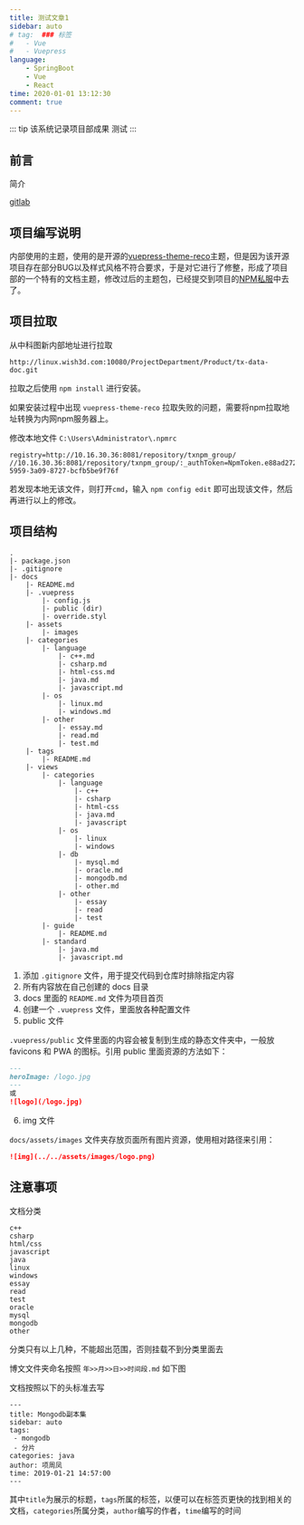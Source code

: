 ```yaml
---
title: 测试文章1
sidebar: auto
# tag:  ### 标签
#   - Vue
#   - Vuepress
language:
    - SpringBoot
    - Vue
    - React
time: 2020-01-01 13:12:30
comment: true
---
```


::: tip
该系统记录项目部成果
测试
:::

<!-- more -->

## 前言

简介

[gitlab](http://linux.wish3d.com:10080/ProjectDepartment/Product/tx-data-doc.git)

## 项目编写说明

内部使用的主题，使用的是开源的[vuepress-theme-reco](https://github.com/recoluan/vuepress-theme-reco)主题，但是因为该开源项目存在部分BUG以及样式风格不符合要求，于是对它进行了修整，形成了项目部的一个特有的文档主题，修改过后的主题包，已经提交到项目的[NPM私服](http://10.16.30.36:8081/#browse/browse/components:txnpm_hosted:d3510b7ad18d82cd14458b7b27eabfbb)中去了。

## 项目拉取

从中科图新内部地址进行拉取
```
http://linux.wish3d.com:10080/ProjectDepartment/Product/tx-data-doc.git
```

拉取之后使用 `npm install` 进行安装。

如果安装过程中出现 `vuepress-theme-reco` 拉取失败的问题，需要将npm拉取地址转换为内网npm服务器上。

修改本地文件 `C:\Users\Administrator\.npmrc` 
```
registry=http://10.16.30.36:8081/repository/txnpm_group/
//10.16.30.36:8081/repository/txnpm_group/:_authToken=NpmToken.e88ad272-5959-3a09-8727-bcfb5be9f76f
```

若发现本地无该文件，则打开`cmd`，输入 `npm config edit` 即可出现该文件，然后再进行以上的修改。

## 项目结构

```
.
|- package.json
|- .gitignore
|- docs
    |- README.md
    |- .vuepress
        |- config.js
        |- public (dir)
        |- override.styl
    |- assets
        |- images
    |- categories
        |- language
            |- c++.md
            |- csharp.md
            |- html-css.md
            |- java.md
            |- javascript.md
        |- os
            |- linux.md
            |- windows.md
        |- other
            |- essay.md
            |- read.md
            |- test.md
    |- tags
        |- README.md
    |- views 
        |- categories
            |- language
                |- c++
                |- csharp
                |- html-css
                |- java.md
                |- javascript
            |- os
                |- linux
                |- windows
            |- db
                |- mysql.md
                |- oracle.md
                |- mongodb.md
                |- other.md
            |- other
                |- essay
                |- read
                |- test
        |- guide
            |- README.md
        |- standard
            |- java.md
            |- javascript.md
```

1. 添加 `.gitignore` 文件，用于提交代码到仓库时排除指定内容
2. 所有内容放在自己创建的 docs 目录
3. docs 里面的 `README.md` 文件为项目首页
4. 创建一个 `.vuepress` 文件，里面放各种配置文件
5. public 文件

`.vuepress/public` 文件里面的内容会被复制到生成的静态文件夹中，一般放 favicons 和 PWA 的图标。引用 public 里面资源的方法如下：

``` md
---
heroImage: /logo.jpg 
---
或
![logo](/logo.jpg)
``` 

6. img 文件

`docs/assets/images` 文件夹存放页面所有图片资源，使用相对路径来引用：

``` md
![img](../../assets/images/logo.png)
```

## 注意事项

文档分类

```
c++
csharp
html/css
javascript
java
linux
windows
essay
read
test
oracle
mysql
mongodb
other
```

分类只有以上几种，不能超出范围，否则挂载不到分类里面去


博文文件夹命名按照   `年>>月>>日>>时间段.md`  如下图


文档按照以下的头标准去写
```
---
title: Mongodb副本集
sidebar: auto
tags:
 - mongodb
 - 分片
categories: java
author: 项周凤
time: 2019-01-21 14:57:00
---
```

其中`title`为展示的标题，`tags`所属的标签，以便可以在标签页更快的找到相关的文档，`categories`所属分类，`author`编写的作者，`time`编写的时间